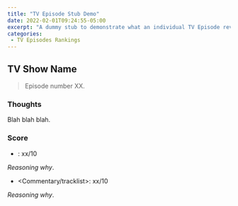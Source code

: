```yaml
---
title: "TV Episode Stub Demo"
date: 2022-02-01T09:24:55-05:00
excerpt: "A dummy stub to demonstrate what an individual TV Episode review will look like"
categories:
 - TV Episodes Rankings
---
```


## TV Show Name

> Episode number XX.

### Thoughts

Blah blah blah.

### Score

* <Material>: xx/10

_Reasoning why_.

* <Commentary/tracklist>: xx/10

_Reasoning why_.
